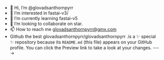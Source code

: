 - 👋 Hi, I’m @glovadsanthornpyrr
- 👀 I’m interested in fastai-v3/
- 🌱 I’m currently learning fastai-v5
- 💞️ I’m looking to collaborate on star.
- 📫 How to reach me glovadsanthornpyrr@gmx.com
- Github the best
glovadsanthornpyrr/glovadsanthornpyrr .is a ✨ special ✨ repository because its `README.md` (this file) appears on your GitHub profile.
You can click the Preview link to take a look at your changes.
---->
